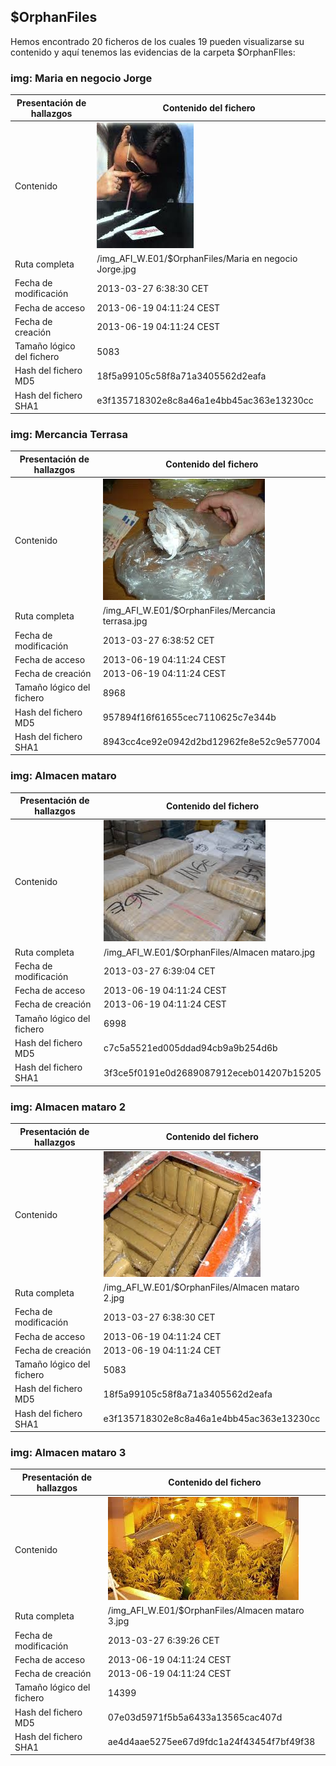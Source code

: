 ## $OrphanFiles

Hemos encontrado 20 ficheros de los cuales 19 pueden visualizarse su contenido y aquí tenemos las evidencias de la carpeta $OrphanFIles:
### img: Maria en negocio Jorge
| Presentación de hallazgos | Contenido del fichero |
|------------|---------|
| Contenido | <img src="https://github.com/alvarobueno21/Analisis_forense/blob/85165874c5f4dc05e7e40cb00b8cb4ac9854de81/ProyectoA02.1/img/Maria-en-negocio-%20Jorge.jpg"> |
| Ruta completa    | /img_AFI_W.E01/$OrphanFiles/Maria en negocio Jorge.jpg |
| Fecha de modificación   | 2013-03-27 6:38:30 CET |
| Fecha de acceso    | 2013-06-19 04:11:24 CEST |
| Fecha de creación    | 2013-06-19 04:11:24 CEST |
| Tamaño lógico del fichero   | 5083 |
| Hash del fichero  MD5  | 18f5a99105c58f8a71a3405562d2eafa |
| Hash del fichero  SHA1  | e3f135718302e8c8a46a1e4bb45ac363e13230cc |

### img: Mercancia Terrasa
| Presentación de hallazgos | Contenido del fichero |
|------------|---------|
| Contenido | <img src="https://github.com/alvarobueno21/Analisis_forense/blob/6d1b19503a4b9d7f055245992856fa7955ee3dcd/ProyectoA02.1/img/Mercancia-%20terrassa.jpg"> |
| Ruta completa    | /img_AFI_W.E01/$OrphanFiles/Mercancia terrasa.jpg |
| Fecha de modificación   | 2013-03-27 6:38:52 CET |
| Fecha de acceso    | 2013-06-19 04:11:24 CEST |
| Fecha de creación    | 2013-06-19 04:11:24 CEST |
| Tamaño lógico del fichero   | 8968 |
| Hash del fichero  MD5  | 957894f16f61655cec7110625c7e344b |
| Hash del fichero  SHA1  | 8943cc4ce92e0942d2bd12962fe8e52c9e577004 |

### img: Almacen mataro 
| Presentación de hallazgos | Contenido del fichero |
|------------|---------|
| Contenido | <img src="https://github.com/alvarobueno21/Analisis_forense/blob/6d1b19503a4b9d7f055245992856fa7955ee3dcd/ProyectoA02.1/img/almacen%20mataro.jpg"> |
| Ruta completa    | /img_AFI_W.E01/$OrphanFiles/Almacen mataro.jpg |
| Fecha de modificación   | 2013-03-27 6:39:04 CET |
| Fecha de acceso    | 2013-06-19 04:11:24 CEST |
| Fecha de creación    | 2013-06-19 04:11:24 CEST |
| Tamaño lógico del fichero   | 6998 |
| Hash del fichero  MD5  | c7c5a5521ed005ddad94cb9a9b254d6b |
| Hash del fichero  SHA1  | 3f3ce5f0191e0d2689087912eceb014207b15205 |

### img: Almacen mataro 2
| Presentación de hallazgos | Contenido del fichero |
|------------|---------|
| Contenido | <img src="https://github.com/alvarobueno21/Analisis_forense/blob/6d1b19503a4b9d7f055245992856fa7955ee3dcd/ProyectoA02.1/img/almacen%20mataro%202.jpg"> |
| Ruta completa    | /img_AFI_W.E01/$OrphanFiles/Almacen mataro 2.jpg |
| Fecha de modificación   | 2013-03-27 6:38:30 CET |
| Fecha de acceso    | 2013-06-19 04:11:24 CET |
| Fecha de creación    | 2013-06-19 04:11:24 CET |
| Tamaño lógico del fichero   | 5083 |
| Hash del fichero  MD5  | 18f5a99105c58f8a71a3405562d2eafa |
| Hash del fichero  SHA1  | e3f135718302e8c8a46a1e4bb45ac363e13230cc |

### img: Almacen mataro 3
| Presentación de hallazgos | Contenido del fichero |
|------------|---------|
| Contenido | <img src="https://github.com/alvarobueno21/Analisis_forense/blob/6d1b19503a4b9d7f055245992856fa7955ee3dcd/ProyectoA02.1/img/almacen%20mataro%203.jpg"> |
| Ruta completa    | /img_AFI_W.E01/$OrphanFiles/Almacen mataro 3.jpg |
| Fecha de modificación   | 2013-03-27 6:39:26 CET |
| Fecha de acceso    | 2013-06-19 04:11:24 CEST |
| Fecha de creación    | 2013-06-19 04:11:24 CEST |
| Tamaño lógico del fichero   | 14399 |
| Hash del fichero  MD5  | 07e03d5971f5b5a6433a13565cac407d |
| Hash del fichero  SHA1  | ae4d4aae5275ee67d9fdc1a24f43454f7bf49f38 |

